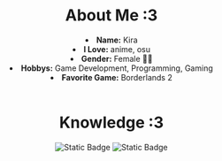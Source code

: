 <body>
  <center>
<h1 align="center">About Me :3</h1>
<li>
  <b>Name:</b> Kira
</li>
<li>
  <b>I Love:</b> anime, osu
</li>
<li>
  <b>Gender:</b> Female 🏳️‍⚧️
</li>
<li>
  <b>Hobbys:</b> Game Development, Programming, Gaming
</li>
<li>
  <b>Favorite Game:</b> Borderlands 2
</li>
<br>
<h1 align="center">Knowledge :3</h1>
<p align="center"><img alt="Static Badge" src="https://img.shields.io/badge/CSHARP-darkgreen?style=for-the-badge&logo=csharp&link=https%3A%2F%2Fgithub.com%2FIleriayo%2Fmarkdown-badges"> <img alt="Static Badge" src="https://img.shields.io/badge/C%2B%2B-green?style=for-the-badge&logo=cplusplus&link=https%3A%2F%2Fgithub.com%2FIleriayo%2Fmarkdown-badges">
</p>
</body>
